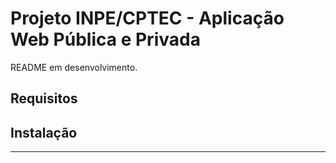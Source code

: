 # Projeto INPE/CPTEC - Aplicação Web Pública e Privada

README em desenvolvimento.

## Requisitos


## Instalação

-----------
```

```

